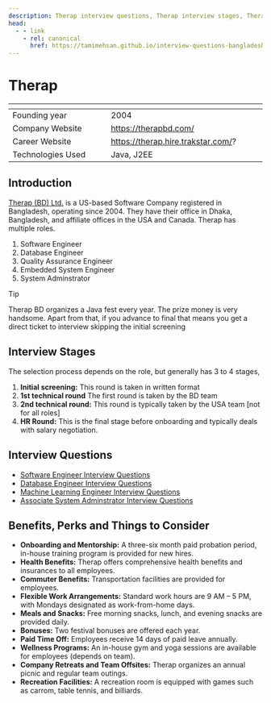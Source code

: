 ```yaml
---
description: Therap interview questions, Therap interview stages, Therap interview details, Therap interview question and answers
head:
  - - link
    - rel: canonical
      href: https://tamimehsan.github.io/interview-questions-bangladesh/companies/therap
---
```

# Therap

| <img width="441" height="1"> | <img width="441" height="1">       |
| :--------------------------- | :--------------------------------- |
| Founding year                | 2004                               |
| Company Website              | https://therapbd.com/              |
| Career Website               | https://therap.hire.trakstar.com/? |
| Technologies Used            | Java, J2EE                         |

## Introduction

[Therap (BD) Ltd.](https://therapbd.com/) is a US-based Software Company registered in Bangladesh, operating since 2004. They have their office in Dhaka, Bangladesh, and affiliate offices in the USA and Canada.
Therap has multiple roles.

1. Software Engineer
2. Database Engineer
3. Quality Assurance Engineer
4. Embedded System Engineer
5. System Adminstrator

> [!TIP]
> Therap BD organizes a Java fest every year. The prize money is very handsome. Apart from that, if you advance to final that means you get a direct ticket to interview skipping the initial screening

## Interview Stages

The selection process depends on the role, but generally has 3 to 4 stages,

1. **Initial screening:** This round is taken in written format
1. **1st technical round** The first round is taken by the BD team
1. **2nd technical round:** This round is typically taken by the USA team [not for all roles]
1. **HR Round:** This is the final stage before onboarding and typically deals with salary negotiation. 

## Interview Questions

- [Software Engineer Interview Questions](./swe)
- [Database Engineer Interview Questions](./dbe)
- [Machine Learning Engineer Interview Questions](./ml)
- [Associate System Adminstrator Interview Questions](./sys.md)

## Benefits, Perks and Things to Consider
- **Onboarding and Mentorship:** A three-six month paid probation period, in-house training program is provided for new hires.
- **Health Benefits:** Therap offers comprehensive health benefits and insurances to all employees.
- **Commuter Benefits:** Transportation facilities are provided for employees.
- **Flexible Work Arrangements:** Standard work hours are 9 AM – 5 PM, with Mondays designated as work-from-home days.
- **Meals and Snacks:** Free morning snacks, lunch, and evening snacks are provided daily.
- **Bonuses:** Two festival bonuses are offered each year.
- **Paid Time Off:** Employees receive 14 days of paid leave annually.
- **Wellness Programs:** An in-house gym and yoga sessions are available for employees (depends on team).
- **Company Retreats and Team Offsites:** Therap organizes an annual picnic and regular team outings.
- **Recreation Facilities:** A recreation room is equipped with games such as carrom, table tennis, and billiards.
